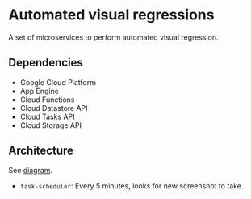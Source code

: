 # Automated visual regressions

A set of microservices to perform automated visual regression.


## Dependencies

* Google Cloud Platform
* App Engine
* Cloud Functions
* Cloud Datastore API
* Cloud Tasks API
* Cloud Storage API

## Architecture

See [diagram](https://docs.google.com/presentation/d/1w71AEGUz3ZwirmNzvHkGSwnkUeTa25iz7lKVCkEfUJo/edit#slide=id.g371a2bab30_0_0).

* `task-scheduler`: Every 5 minutes, looks for new screenshot to take.

